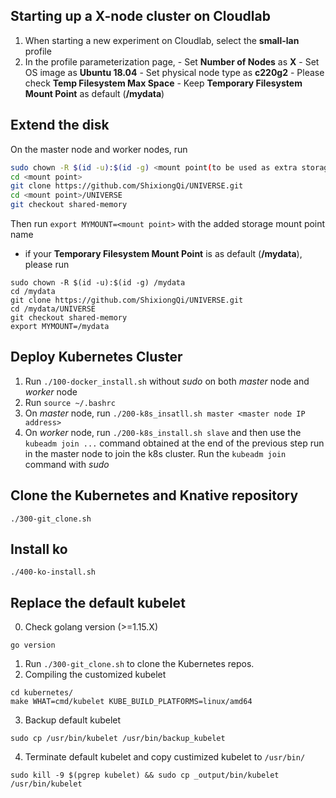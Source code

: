 ## Starting up a X-node cluster on Cloudlab
1. When starting a new experiment on Cloudlab, select the **small-lan** profile
2. In the profile parameterization page, 
        - Set **Number of Nodes** as **X**
        - Set OS image as **Ubuntu 18.04**
        - Set physical node type as **c220g2**
        - Please check **Temp Filesystem Max Space**
        - Keep **Temporary Filesystem Mount Point** as default (**/mydata**)
<!-- 3. We use `node-0` as master node. `node-1` to `node-10` are used as worker node. -->

## Extend the disk
On the master node and worker nodes, run
```bash
sudo chown -R $(id -u):$(id -g) <mount point(to be used as extra storage)>
cd <mount point>
git clone https://github.com/ShixiongQi/UNIVERSE.git
cd <mount point>/UNIVERSE
git checkout shared-memory
```
Then run `export MYMOUNT=<mount point>` with the added storage mount point name

- if your **Temporary Filesystem Mount Point** is as default (**/mydata**), please run
```
sudo chown -R $(id -u):$(id -g) /mydata
cd /mydata
git clone https://github.com/ShixiongQi/UNIVERSE.git
cd /mydata/UNIVERSE
git checkout shared-memory
export MYMOUNT=/mydata
```

## Deploy Kubernetes Cluster
1. Run `./100-docker_install.sh` without *sudo* on both *master* node and *worker* node
2. Run `source ~/.bashrc`
3. On *master* node, run `./200-k8s_insatll.sh master <master node IP address>`
4. On *worker* node, run `./200-k8s_install.sh slave` and then use the `kubeadm join ...` command obtained at the end of the previous step run in the master node to join the k8s cluster. Run the `kubeadm join` command with *sudo*

## Clone the Kubernetes and Knative repository
```
./300-git_clone.sh
```

## Install ko
```
./400-ko-install.sh
```

## Replace the default kubelet
0. Check golang version (>=1.15.X)
```
go version
```
1. Run `./300-git_clone.sh` to clone the Kubernetes repos.
2. Compiling the customized kubelet
```
cd kubernetes/
make WHAT=cmd/kubelet KUBE_BUILD_PLATFORMS=linux/amd64
```
3. Backup default kubelet
```
sudo cp /usr/bin/kubelet /usr/bin/backup_kubelet 
```
4. Terminate default kubelet and copy custimized kubelet to `/usr/bin/`
```
sudo kill -9 $(pgrep kubelet) && sudo cp _output/bin/kubelet /usr/bin/kubelet
```
